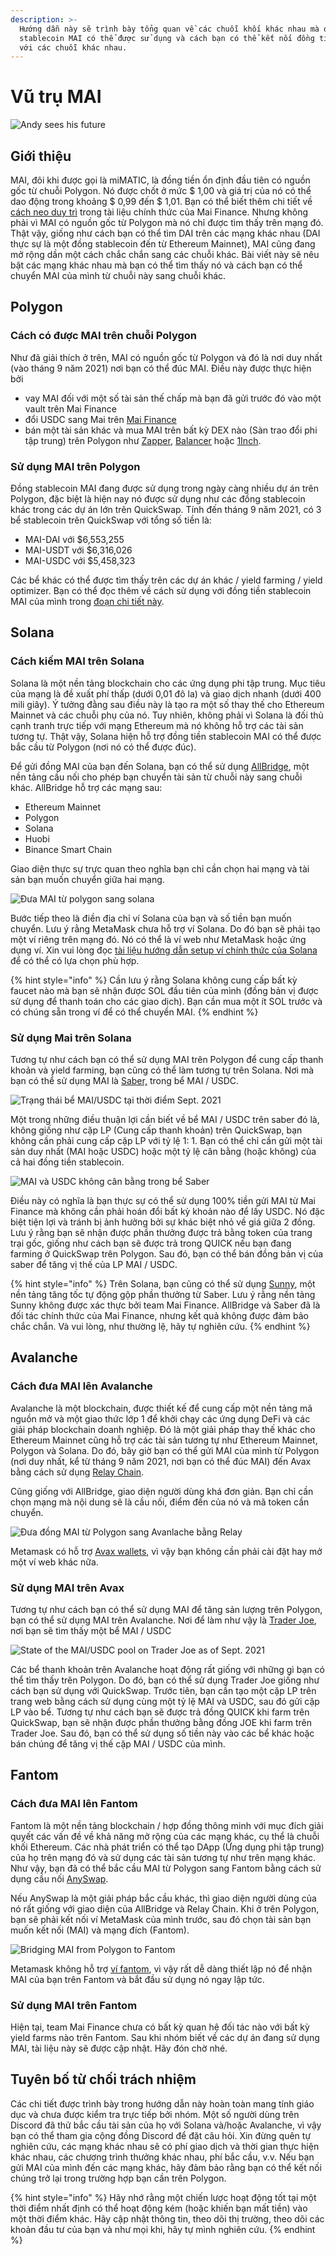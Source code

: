```yaml
---
description: >-
  Hướng dẫn này sẽ trình bày tổng quan về các chuỗi khối khác nhau mà đồng tiền
  stablecoin MAI có thể được sử dụng và cách bạn có thể kết nối đồng tiền này
  với các chuỗi khác nhau.
---
```


# Vũ trụ MAI

![Andy sees his future ](<../.gitbook/assets/Screen Shot 2021-09-13 at 1.06.42 PM.png>)

## Giới thiệu

MAI, đôi khi được gọi là miMATIC, là đồng tiền ổn định đầu tiên có nguồn gốc từ chuỗi Polygon. Nó được chốt ở mức $ 1,00 và giá trị của nó có thể dao động trong khoảng $ 0,99 đến $ 1,01. Bạn có thể biết thêm chi tiết về [cách neo duy trì](https://docs.mai.finance/stablecoin-economics#how-is-the-peg-maintained) trong tài liệu chính thức của Mai Finance. Nhưng không phải vì MAI có nguồn gốc từ Polygon mà nó chỉ được tìm thấy trên mạng đó. Thật vậy, giống như cách bạn có thể tìm DAI trên các mạng khác nhau (DAI thực sự là một đồng stablecoin đến từ Ethereum Mainnet), MAI cũng đang mở rộng dần một cách chắc chắn sang các chuỗi khác. Bài viết này sẽ nêu bật các mạng khác nhau mà bạn có thể tìm thấy nó và cách bạn có thể chuyển MAI của mình từ chuỗi này sang chuỗi khác.

## Polygon

### Cách có được MAI trên chuỗi Polygon

Như đã giải thích ở trên, MAI có nguồn gốc từ Polygon và đó là nơi duy nhất (vào tháng 9 năm 2021) nơi bạn có thể đúc MAI. Điều này được thực hiện bởi

* vay MAI đối với một số tài sản thế chấp mà bạn đã gửi trước đó vào một vault trên Mai Finance
* đổi USDC sang Mai trên [Mai Finance](https://app.mai.finance/anchor)
* bán một tài sản khác và mua MAI trên bất kỳ DEX nào (Sàn trao đổi phi tập trung) trên Polygon như [Zapper](https://zapper.fi/exchange), [Balancer](https://polygon.balancer.fi/#/trade) hoặc [1Inch](https://app.1inch.io/#/137/classic/swap).

### Sử dụng MAI trên Polygon

Đồng stablecoin MAI đang được sử dụng trong ngày càng nhiều dự án trên Polygon, đặc biệt là hiện nay nó được sử dụng như các đồng stablecoin khác trong các dự án lớn trên QuickSwap. Tính đến tháng 9 năm 2021, có 3 bể stablecoin trên QuickSwap với tổng số tiền là:

* MAI-DAI với $6,553,255
* MAI-USDT với $6,316,026
* MAI-USDC với $5,458,323

Các bể khác có thể được tìm thấy trên các dự án khác / yield farming / yield optimizer. Bạn có thể đọc thêm về cách sử dụng  với đồng tiền stablecoin MAI của mình trong [đoạn chi tiết này](how-to-use-mai-in-the-real-life.md).

## Solana

### Cách kiếm MAI trên Solana

Solana là một nền tảng blockchain cho các ứng dụng phi tập trung. Mục tiêu của mạng là đề xuất phí thấp (dưới 0,01 đô la) và giao dịch nhanh (dưới 400 mili giây). Ý tưởng đằng sau điều này là tạo ra một số thay thế cho Ethereum Mainnet và các chuỗi phụ của nó. Tuy nhiên, không phải vì Solana là đối thủ cạnh tranh trực tiếp với mạng Ethereum mà nó không hỗ trợ các tài sản tương tự. Thật vậy, Solana hiện hỗ trợ đồng tiền stablecoin MAI có thể được bắc cầu từ Polygon (nơi nó có thể được đúc).

Để gửi đồng MAI của bạn đến Solana, bạn có thể sử dụng [AllBridge](https://allbridge.io/), một nền tảng cầu nối cho phép bạn chuyển tài sản từ chuỗi này sang chuỗi khác. AllBridge hỗ trợ các mạng sau:

* Ethereum Mainnet
* Polygon
* Solana
* Huobi
* Binance Smart Chain

Giao diện thực sự trực quan theo nghĩa bạn chỉ cần chọn hai mạng và tài sản bạn muốn chuyển giữa hai mạng.

![Đưa MAI từ polygon sang solana](<../.gitbook/assets/Screen Shot 2021-09-13 at 1.52.23 PM.png>)

Bước tiếp theo là điền địa chỉ ví Solana của bạn và số tiền bạn muốn chuyển. Lưu ý rằng MetaMask chưa hỗ trợ ví Solana. Do đó bạn sẽ phải tạo một ví riêng trên mạng đó. Nó có thể là ví web như MetaMask hoặc ứng dụng ví. Xin vui lòng đọc [tài liệu hướng dẫn setup ví chính thức của Solana ](https://docs.solana.com/wallet-guide)để có thể có lựa chọn phù hợp.

{% hint style="info" %}
Cần lưu ý rằng Solana không cung cấp bất kỳ faucet nào mà bạn sẽ nhận được SOL đầu tiên của mình (đồng bản vị được sử dụng để thanh toán cho các giao dịch). Bạn cần mua một ít SOL trước và có chúng sẵn trong ví để có thể chuyển MAI.
{% endhint %}

### Sử dụng Mai trên Solana&#x20;

Tương tự như cách bạn có thể sử dụng MAI trên Polygon để cung cấp  thanh khoản và yield farming, bạn cũng có thể làm tương tự trên Solana. Nơi mà bạn có thể sử dụng MAI là [Saber,](https://app.saber.so/#/swap) trong bể MAI / USDC.

![Trạng thái bể MAI/USDC tại thời điểm Sept. 2021](<../.gitbook/assets/Screen Shot 2021-09-13 at 2.11.10 PM.png>)

Một trong những điều thuận lợi cần biết về bể MAI / USDC trên saber đó là, không giống như cặp LP (Cung cấp thanh khoản) trên QuickSwap, bạn không cần phải cung cấp cặp LP với tỷ lệ 1: 1. Bạn có thể chỉ cần gửi một tài sản duy nhất (MAI hoặc USDC) hoặc một tỷ lệ cân bằng (hoặc không) của cả hai đồng tiền stablecoin.

![MAI và USDC không cân bằng trong bể Saber](<../.gitbook/assets/Screen Shot 2021-09-13 at 2.13.51 PM.png>)

Điều này có nghĩa là bạn thực sự có thể sử dụng 100% tiền gửi MAI từ Mai Finance mà không cần phải hoán đổi bất kỳ khoản nào để lấy USDC. Nó đặc biệt tiện lợi và tránh bị ảnh hưởng bởi sự khác biệt nhỏ về giá giữa 2 đồng. Lưu ý rằng bạn sẽ nhận được phần thưởng được trả bằng token của trang trại gốc, giống như cách bạn sẽ được trả trong QUICK nếu bạn đang farming ở QuickSwap trên Polygon. Sau đó, bạn có thể bán đồng bản vị của saber để tăng vị thế của LP MAI / USDC.

{% hint style="info" %}
Trên Solana, bạn cũng có thể sử dụng [Sunny](https://app.sunny.ag/), một nền tảng tăng tốc tự động gộp phần thưởng từ Saber. Lưu ý rằng nền tảng Sunny không được xác thực bởi team Mai Finance. AllBridge và Saber đã là đối tác chính thức của Mai Finance, nhưng kết quả không được đảm bảo chắc chắn. Và vui lòng, như thường lệ, hãy tự nghiên cứu.
{% endhint %}

## Avalanche

### Cách đưa MAI lên Avalanche

Avalanche là một blockchain, được thiết kế để cung cấp một nền tảng mã nguồn mở và một giao thức lớp 1 để khởi chạy các ứng dụng DeFi và các giải pháp blockchain doanh nghiệp. Đó là một giải pháp thay thế khác cho Ethereum Mainnet cũng hỗ trợ các tài sản tương tự như Ethereum Mainnet, Polygon và Solana. Do đó, bây giờ bạn có thể gửi MAI của mình từ Polygon (nơi duy nhất, kể từ tháng 9 năm 2021, nơi bạn có thể đúc MAI) đến Avax bằng cách sử dụng [Relay Chain](https://app.relaychain.com/#/transfer).

Cũng giống với AllBridge, giao diện người dùng khá đơn giản. Bạn chỉ cần chọn mạng mà nội dung sẽ là cầu nối, điểm đến của nó và mã token cần chuyển.

![Đưa đồng MAI từ Polygon sang Avanlache bằng Relay](<../.gitbook/assets/Screen Shot 2021-09-13 at 2.52.31 PM.png>)

Metamask có hỗ trợ [Avax wallets](https://support.avax.network/en/articles/4626956-how-do-i-set-up-metamask-on-avalanche), vì vậy bạn không cần phải cài đặt hay mở một ví web khác nữa.

### Sử dụng MAI trên Avax

Tương tự như cách bạn có thể sử dụng MAI để tăng sản lượng trên Polygon, bạn có thể sử dụng MAI trên Avalanche. Nơi để làm như vậy là [Trader Joe](https://www.traderjoexyz.com/#/farm), nơi bạn sẽ tìm thấy một bể MAI / USDC

![State of the MAI/USDC pool on Trader Joe as of Sept. 2021](<../.gitbook/assets/Screen Shot 2021-09-13 at 3.07.19 PM.png>)

Các bể thanh khoản trên Avalanche hoạt động rất giống với những gì bạn có thể tìm thấy trên Polygon. Do đó, bạn có thể sử dụng  Trader Joe giống như cách bạn sử dụng với QuickSwap. Trước tiên, bạn cần tạo một cặp LP trên trang web bằng cách sử dụng cùng một tỷ lệ MAI và USDC, sau đó gửi cặp LP vào bể. Tương tự như cách bạn sẽ được trả đồng QUICK khi farm trên QuickSwap, bạn sẽ nhận được phần thưởng bằng đồng JOE khi farm trên Trader Joe. Sau đó, bạn có thể sử dụng số tiền này vào các bể khác hoặc bán chúng để tăng vị thế cặp MAI / USDC của mình.

## Fantom

### Cách đưa MAI lên  Fantom

Fantom là một nền tảng blockchain / hợp đồng thông minh với mục đích giải quyết các vấn đề về khả năng mở rộng của các mạng khác, cụ thể là chuỗi khối Ethereum. Các nhà phát triển có thể tạo DApp (Ứng dụng phi tập trung) của họ trên mạng đó và sử dụng các tài sản tương tự như trên mạng khác. Như vậy, bạn đã có thể bắc cầu MAI từ Polygon sang Fantom bằng cách sử dụng cầu nối [AnySwap](https://anyswap.exchange/#/bridge).

Nếu AnySwap là một giải pháp bắc cầu khác, thì giao diện người dùng của nó rất giống với giao diện của AllBridge và Relay Chain. Khi ở trên Polygon, bạn sẽ phải kết nối ví MetaMask của mình trước, sau đó chọn tài sản bạn muốn kết nối (MAI) và mạng đích (Fantom).

![Bridging MAI from Polygon to Fantom](../.gitbook/assets/image.png)

Metamask không hỗ trợ [ví fantom](https://docs.fantom.foundation/tutorials/set-up-metamask), vì vậy rất dễ dàng thiết lập nó để nhận MAI của bạn trên Fantom và bắt đầu sử dụng nó ngay lập tức.

### Sử dụng MAI trên Fantom

Hiện tại, team Mai Finance chưa có bất kỳ quan hệ đối tác nào với bất kỳ yield farms nào trên Fantom. Sau khi nhóm biết về các dự án đang sử dụng MAI, tài liệu này sẽ được cập nhật. Hãy đón chờ nhé.

## Tuyên bố từ chối trách nhiệm

Các chi tiết được trình bày trong hướng dẫn này hoàn toàn mang tính giáo dục và chưa được kiểm tra trực tiếp bởi nhóm. Một số người dùng trên Discord đã thử bắc cầu tài sản của họ với Solana và/hoặc Avalanche, vì vậy bạn có thể tham gia cộng đồng Discord để đặt câu hỏi. Xin đừng quên tự nghiên cứu, các mạng khác nhau sẽ có phí giao dịch và thời gian thực hiện khác nhau, các chương trình thưởng khác nhau, phí bắc cầu, v.v. Nếu bạn gửi MAI của mình đến các mạng khác, hãy đảm bảo rằng bạn có thể kết nối chúng trở lại trong trường hợp bạn cần trên Polygon.

{% hint style="info" %}
Hãy nhớ rằng một chiến lược hoạt động tốt tại một thời điểm nhất định có thể hoạt động kém (hoặc khiến bạn mất tiền) vào một thời điểm khác. Hãy cập nhật thông tin, theo dõi thị trường, theo dõi các khoản đầu tư của bạn và như mọi khi, hãy tự mình nghiên cứu.
{% endhint %}
